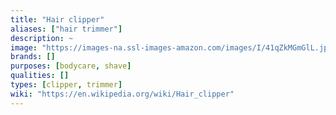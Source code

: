 ```yaml
---
title: "Hair clipper"
aliases: ["hair trimmer"]
description: ~
image: "https://images-na.ssl-images-amazon.com/images/I/41qZkMGmGlL.jpg"
brands: []
purposes: [bodycare, shave]
qualities: []
types: [clipper, trimmer]
wiki: "https://en.wikipedia.org/wiki/Hair_clipper"
---
```

